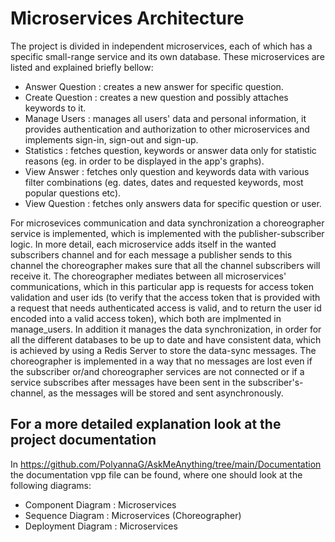 # Microservices Architecture

The project is divided in independent microservices, each of which has a specific small-range service and its own database. These microservices are listed and explained briefly bellow:
  * Answer Question : creates a new answer for specific question.
  * Create Question : creates a new question and possibly attaches keywords to it.
  * Manage Users : manages all users' data and personal information, it provides authentication and authorization to other microservices and implements sign-in, sign-out and sign-up. 
  * Statistics : fetches question, keywords or answer data only for statistic reasons (eg. in order to be displayed in the app's graphs).
  * View Answer : fetches only question and keywords data with various filter combinations (eg. dates, dates and requested keywords, most popular questions etc).
  * View Question : fetches only answers data for specific question or user.

For microsevices communication and data synchronization a choreographer service is implemented, which is implemented with the publisher-subscriber logic. Ιn more detail, each microservice adds itself in the wanted subscribers channel and for each message a publisher sends to this channel the choreographer makes sure that all the channel subscribers will receive it. The choreographer mediates between all microservices' communications, which in this particular app is requests for access token validation and user ids (to verify that the access token that is provided with a request that needs authenticated access is valid, and to return the user id encoded into a valid access token), which both are implmented in manage_users. In addition it manages the data synchronization, in order for all the different databases to be up to date and have consistent data, which is achieved by using a Redis Server to store the data-sync messages. The choreographer is implemented in a way that no messages are lost even if the subscriber or/and choreographer services are not connected or if a service subscribes after messages have been sent in the subscriber's-channel, as the messages will be stored and sent asynchronously.  

## For a more detailed explanation look at the project documentation
In https://github.com/PolyannaG/AskMeAnything/tree/main/Documentation the documentation vpp file can be found, where one should look at the following diagrams:
* Component Diagram : Microservices
* Sequence Diagram : Microservices (Choreographer)
* Deployment Diagram : Microservices
